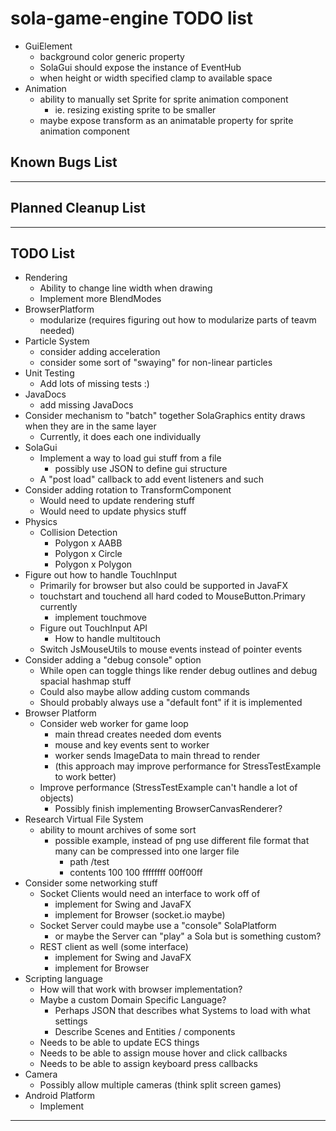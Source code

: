 # sola-game-engine TODO list
* GuiElement
  * background color generic property
  * SolaGui should expose the instance of EventHub
  * when height or width specified clamp to available space
* Animation
  * ability to manually set Sprite for sprite animation component
    * ie. resizing existing sprite to be smaller
  * maybe expose transform as an animatable property for sprite animation component

## Known Bugs List

-----------------------------------------------------------------------------------------------------------------------

## Planned Cleanup List

-----------------------------------------------------------------------------------------------------------------------

## TODO List

* Rendering
  * Ability to change line width when drawing
  * Implement more BlendModes
* BrowserPlatform
  * modularize (requires figuring out how to modularize parts of teavm needed)
* Particle System
  * consider adding acceleration
  * consider some sort of "swaying" for non-linear particles
* Unit Testing
  * Add lots of missing tests :)
* JavaDocs
  * add missing JavaDocs
* Consider mechanism to "batch" together SolaGraphics entity draws when they are in the same layer
  * Currently, it does each one individually
* SolaGui
  * Implement a way to load gui stuff from a file
    * possibly use JSON to define gui structure
  * A "post load" callback to add event listeners and such
* Consider adding rotation to TransformComponent
  * Would need to update rendering stuff
  * Would need to update physics stuff
* Physics
  * Collision Detection
    * Polygon x AABB
    * Polygon x Circle
    * Polygon x Polygon
* Figure out how to handle TouchInput
  * Primarily for browser but also could be supported in JavaFX
  * touchstart and touchend all hard coded to MouseButton.Primary currently
    * implement touchmove
  * Figure out TouchInput API
    * How to handle multitouch
  * Switch JsMouseUtils to mouse events instead of pointer events
* Consider adding a "debug console" option
  * While open can toggle things like render debug outlines and debug spacial hashmap stuff
  * Could also maybe allow adding custom commands
  * Should probably always use a "default font" if it is implemented
* Browser Platform
  * Consider web worker for game loop
    * main thread creates needed dom events
    * mouse and key events sent to worker
    * worker sends ImageData to main thread to render
    * (this approach may improve performance for StressTestExample to work better)
  * Improve performance (StressTestExample can't handle a lot of objects)
    * Possibly finish implementing BrowserCanvasRenderer?
* Research Virtual File System
  * ability to mount archives of some sort
    * possible example, instead of png use different file format that many can be compressed into one larger file
      * path /test
      * contents 100 100 ffffffff 00ff00ff
* Consider some networking stuff
  * Socket Clients would need an interface to work off of
    * implement for Swing and JavaFX
    * implement for Browser (socket.io maybe)
  * Socket Server could maybe use a "console" SolaPlatform
    * or maybe the Server can "play" a Sola but is something custom?
  * REST client as well (some interface)
    * implement for Swing and JavaFX
    * implement for Browser
* Scripting language
  * How will that work with browser implementation?
  * Maybe a custom Domain Specific Language?
    * Perhaps JSON that describes what Systems to load with what settings
    * Describe Scenes and Entities / components
  * Needs to be able to update ECS things
  * Needs to be able to assign mouse hover and click callbacks
  * Needs to be able to assign keyboard press callbacks
* Camera
  * Possibly allow multiple cameras (think split screen games)
* Android Platform
  * Implement

-----------------------------------------------------------------------------------------------------------------------

